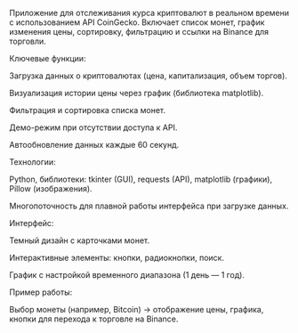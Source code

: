 Приложение для отслеживания курса криптовалют в реальном времени с использованием API CoinGecko. Включает список монет, график изменения цены, сортировку, фильтрацию и ссылки на Binance для торговли.

Ключевые функции:

Загрузка данных о криптовалютах (цена, капитализация, объем торгов).

Визуализация истории цены через график (библиотека matplotlib).

Фильтрация и сортировка списка монет.

Демо-режим при отсутствии доступа к API.

Автообновление данных каждые 60 секунд.

Технологии:

Python, библиотеки: tkinter (GUI), requests (API), matplotlib (графики), Pillow (изображения).

Многопоточность для плавной работы интерфейса при загрузке данных.

Интерфейс:

Темный дизайн с карточками монет.

Интерактивные элементы: кнопки, радиокнопки, поиск.

График с настройкой временного диапазона (1 день — 1 год).

Пример работы:

Выбор монеты (например, Bitcoin) → отображение цены, графика, кнопки для перехода к торговле на Binance.
